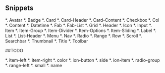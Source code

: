 

## Snippets

*. Avatar
*. Badge
*. Card
*. Card-Header
*. Card-Content
*. Checkbox
*. Col
*. Content
*. Datetime
*. Fab
*. Fab-List
*. Grid
*. Header
*. Icon
*. Input
*. Item
*. Item-Group
*. Item-Divider
*. Item-Options
*. Item-Sliding
*. Label
*. List
*. List-Header
*. Menu
*. Nav
*. Radio
*. Range
*. Row
*. Scroll
*. Searchbar
*. Thumbnail
*. Title
*. Toolbar




##TODO

*. item-left
*. item-right
*. color
*. ion-button
*. side
*. ion-item 
*. radio-group
*. range-left 
*. small
*. name
